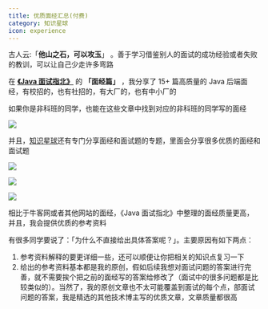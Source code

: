 ```yaml
---
title: 优质面经汇总(付费)
category: 知识星球
icon: experience
---
```


古人云:「**他山之石，可以攻玉**」 。善于学习借鉴别人的面试的成功经验或者失败的教训，可以让自己少走许多弯路

在 **[《Java 面试指北》](../zhuanlan/java-mian-shi-zhi-bei.md)** 的 **「面经篇」** ，我分享了 15+ 篇高质量的 Java 后端面经，有校招的，也有社招的，有大厂的，也有中小厂的

如果你是非科班的同学，也能在这些文章中找到对应的非科班的同学写的面经

![](https://oss.javaguide.cn/githubjuejinjihua/thinkimage-20220612185810480.png)

并且，[知识星球](https://javaguide.cn/about-the-author/zhishixingqiu-two-years.html)还有专门分享面经和面试题的专题，里面会分享很多优质的面经和面试题

![](https://oss.javaguide.cn/xingqiu/image-20220304120018731.png)

![](https://oss.javaguide.cn/xingqiu/image-20220628101743381.png)

![](https://oss.javaguide.cn/xingqiu/image-20220628101805897.png)

相比于牛客网或者其他网站的面经，《Java 面试指北》中整理的面经质量更高，并且，我会提供优质的参考资料

有很多同学要说了：「为什么不直接给出具体答案呢？」。主要原因有如下两点：

1. 参考资料解释的要更详细一些，还可以顺便让你把相关的知识点复习一下
2. 给出的参考资料基本都是我的原创，假如后续我想对面试问题的答案进行完善，就不需要挨个把之前的面经写的答案给修改了（面试中的很多问题都是比较类似的）。当然了，我的原创文章也不太可能覆盖到面试的每个点，部面试问题的答案，我是精选的其他技术博主写的优质文章，文章质量都很高

<!-- @include: @planet.snippet.md -->
